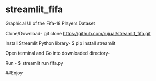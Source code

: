 # streamlit_fifa
Graphical UI of the Fifa-18 Players Dataset


Clone/Download- git clone https://github.com/rujual/streamlit_fifa.git

Install Streamlit Python library- $ pip install streamlit

Open terminal and Go into downloaded directory-

Run - $ streamlit run fifa.py

##Enjoy
